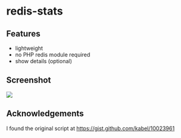 # redis-stats

## Features

- lightweight
- no PHP redis module required
- show details (optional)

## Screenshot

![](https://evermeet.cx/pub/img/redis-stats.png)

## Acknowledgements

I found the original script at https://gist.github.com/kabel/10023961


